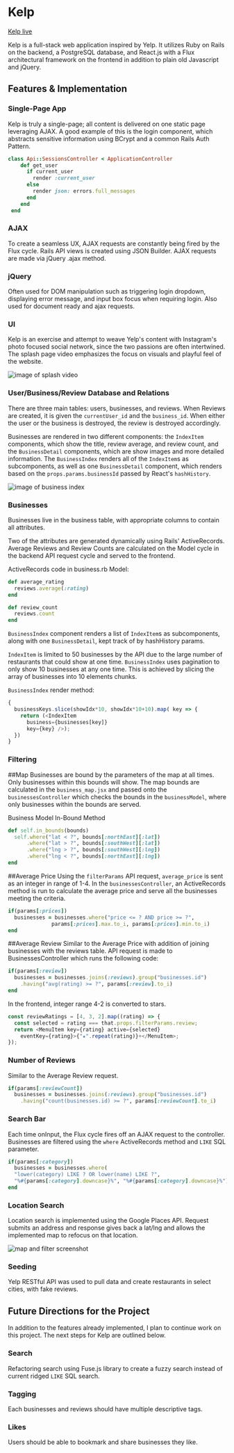# Kelp

[Kelp live][heroku]

[heroku]: http://www.kelp.pw

Kelp is a full-stack web application inspired by Yelp.  It utilizes Ruby on Rails on the backend, a PostgreSQL database, and React.js with a Flux architectural framework on the frontend in addition to plain old Javascript and jQuery.

## Features & Implementation

### Single-Page App

Kelp is truly a single-page; all content is delivered on one static page leveraging AJAX. A good example of this is the login component, which abstracts sensitive information using BCrypt and a common Rails Auth Pattern.

```ruby
class Api::SessionsController < ApplicationController
    def get_user
      if current_user
        render :current_user
      else
        render json: errors.full_messages
      end
    end
 end
  ```

### AJAX
To create a seamless UX, AJAX requests are constantly being fired by the Flux cycle. Rails API views is created using JSON Builder. AJAX requests are made via jQuery .ajax method.

### jQuery
Often used for DOM manipulation such as triggering login dropdown, displaying error message, and input box focus when requiring login. Also used for document ready and ajax requests.

### UI
Kelp is an exercise and attempt to weave Yelp's content with Instagram's photo focused social network, since the two passions are often intertwined. The splash page video emphasizes the focus on visuals and playful feel of the website.

![image of splash video](docs/splash_vid.png)


### User/Business/Review Database and Relations

  There are three main tables: users, businesses, and reviews. When Reviews are created, it is given the `currentUser_id` and the `business_id`. When either the user or the business is destroyed, the review is destroyed accordingly.

  Businesses are rendered in two different components: the `IndexItem` components, which show the title, review average, and review count, and the `BusinessDetail` components, which are show images and more detailed information.  The `BusinessIndex` renders all of the `IndexItem`s as subcomponents, as well as one `BusinessDetail` component, which renders based on the `props.params.businessId` passed by React's `hashHistory`.

![image of business index](docs/business.png)

### Businesses

Businesses live in the business table, with appropriate columns to contain all attributes.

Two of the attributes are generated dynamically using Rails' ActiveRecords. Average Reviews and Review Counts are calculated on the Model cycle in the backend API request cycle and served to the frontend.

ActiveRecords code in business.rb Model:

```ruby
def average_rating
  reviews.average(:rating)
end

def review_count
  reviews.count
end
```

`BusinessIndex` component renders a list of `IndexItem`s as subcomponents, along with one `BusinessDetail`, kept track of by hashHistory params.

`IndexItem` is limited to 50 businesses by the API due to the large number of restaurants that could show at one time. `BusinessIndex` uses pagination to only show 10 businesses at any one time. This is achieved by slicing the array of businesses into 10 elements chunks.

`BusinessIndex` render method:

```javascript
{
  businessKeys.slice(showIdx*10, showIdx*10+10).map( key => {
    return (<IndexItem
      business={businesses[key]}
      key={key} />);
  })
}
```

### Filtering

##Map
Businesses are bound by the parameters of the map at all times. Only businesses within this bounds will show. The map bounds are calculated in the `business_map.jsx` and passed onto the `businessesController` which checks the bounds in the `businessModel`, where only businesses within the bounds are served.

Business Model In-Bound Method
```ruby
def self.in_bounds(bounds)
  self.where("lat < ?", bounds[:northEast][:lat])
      .where("lat > ?", bounds[:southWest][:lat])
      .where("lng > ?", bounds[:southWest][:lng])
      .where("lng < ?", bounds[:northEast][:lng])
end
```

##Average Price
Using the `filterParams` API request, `average_price` is sent as an integer in range of 1-4. In the `businessesController`, an ActiveRecords method is run to calculate the average price and serve all the businesses meeting the criteria.

```ruby
if(params[:prices])
  businesses = businesses.where("price <= ? AND price >= ?",
              params[:prices].max.to_i, params[:prices].min.to_i)
end
```

##Average Review
Similar to the Average Price with addition of joining businesses with the reviews table. API request is made to BusinessesController which runs the following code:

```ruby
if(params[:review])
  businesses = businesses.joins(:reviews).group("businesses.id")
    .having("avg(rating) >= ?", params[:review].to_i)
end
```

In the frontend, integer range 4-2 is converted to stars.

```javascript
const reviewRatings = [4, 3, 2].map((rating) => {
  const selected = rating === that.props.filterParams.review;
  return <MenuItem key={rating} active={selected}
    eventKey={rating}>{"★".repeat(rating)}+</MenuItem>;
});
```

### Number of Reviews
Similar to the Average Review request.

```ruby
if(params[:reviewCount])
  businesses = businesses.joins(:reviews).group("businesses.id")
    .having("count(businesses.id) >= ?", params[:reviewCount].to_i)
```

### Search Bar
Each time onInput, the Flux cycle fires off an AJAX request to the controller. Businesses are filtered using the `where` ActiveRecords method and `LIKE` SQL parameter.

```ruby
if(params[:category])
  businesses = businesses.where(
  "lower(category) LIKE ? OR lower(name) LIKE ?",
  "%#{params[:category].downcase}%", "%#{params[:category].downcase}%")
end
```

### Location Search
Location search is implemented using the Google Places API. Request submits an address and response gives back a lat/lng and allows the implemented map to refocus on that location.

![map and filter screenshot](docs/map_filter.png)

### Seeding
Yelp RESTful API was used to pull data and create restaurants in select cities, with fake reviews.

## Future Directions for the Project

In addition to the features already implemented, I plan to continue work on this project.  The next steps for Kelp are outlined below.

### Search

Refactoring search using Fuse.js library to create a fuzzy search instead of current ridged `LIKE` SQL search.

### Tagging

Each businesses and reviews should have multiple descriptive tags.

### Likes

Users should be able to bookmark and share businesses they like.

